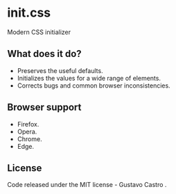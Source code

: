 
# init.css

Modern CSS initializer

## What does it do?

* Preserves the useful defaults.
* Initializes the values for a wide range of elements.
* Corrects bugs and common browser inconsistencies.

## Browser support

* Firefox.
* Opera.
* Chrome.
* Edge.

## License

Code released under the MIT license - Gustavo Castro .